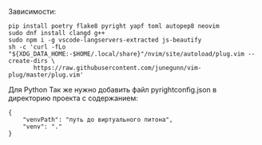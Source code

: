Зависимости:  
```
pip install poetry flake8 pyright yapf toml autopep8 neovim
sudo dnf install clangd g++
sudo npm i -g vscode-langservers-extracted js-beautify
sh -c 'curl -fLo "${XDG_DATA_HOME:-$HOME/.local/share}"/nvim/site/autoload/plug.vim --create-dirs \
       https://raw.githubusercontent.com/junegunn/vim-plug/master/plug.vim'
```
Для Python
Так же нужно добавить файл pyrightconfig.json в директорию проекта с содержанием:
```
{
    "venvPath": "путь до виртуального питона",
    "venv": "."
}
```

